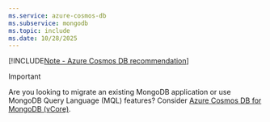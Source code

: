 ```yaml
---
ms.service: azure-cosmos-db
ms.subservice: mongodb
ms.topic: include
ms.date: 10/28/2025
---
```


[!INCLUDE[Note - Azure Cosmos DB recommendation](../../includes/note-recommendation.md)]

> [!IMPORTANT]
> Are you looking to migrate an existing MongoDB application or use MongoDB Query Language (MQL) features? Consider [Azure Cosmos DB for MongoDB (vCore)](../vcore/introduction.md).
